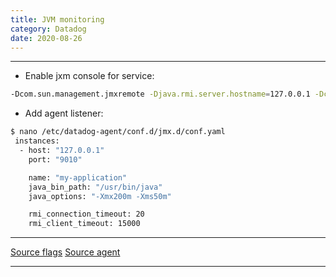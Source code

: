 ```yaml
---
title: JVM monitoring
category: Datadog
date: 2020-08-26
---
```


-----

* Enable jxm console for service:

```bash
-Dcom.sun.management.jmxremote -Djava.rmi.server.hostname=127.0.0.1 -Dcom.sun.management.jmxremote.port=9010 -Dcom.sun.management.jmxremote.authenticate=false -Dcom.sun.management.jmxremote.ssl=false
```

* Add agent listener:

```bash
$ nano /etc/datadog-agent/conf.d/jmx.d/conf.yaml
 instances:
  - host: "127.0.0.1"
    port: "9010"

    name: "my-application"
    java_bin_path: "/usr/bin/java"
    java_options: "-Xmx200m -Xms50m"

    rmi_connection_timeout: 20
    rmi_client_timeout: 15000

```

-----

[Source flags](https://stackoverflow.com/a/856882)
[Source agent](https://docs.datadoghq.com/integrations/java/?tab=host)

-----
